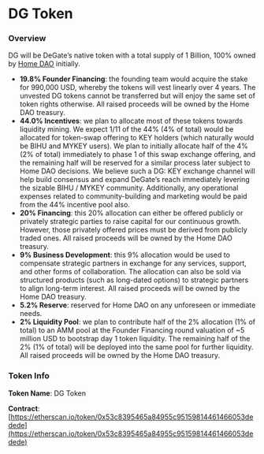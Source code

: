 # DG Token

### Overview

DG will be DeGate’s native token with a total supply of 1 Billion, 100% owned by [Home DAO](degate-dao.md) initially.

* **19.8% Founder Financing**: the founding team would acquire the stake for 990,000 USD, whereby the tokens will vest linearly over 4 years. The unvested DG tokens cannot be transferred but will enjoy the same set of token rights otherwise. All raised proceeds will be owned by the Home DAO treasury.
* **44.0% Incentives**: we plan to allocate most of these tokens towards liquidity mining. We expect 1/11 of the 44% (4% of total) would be allocated for token-swap offering to KEY holders (which naturally would be BIHU and MYKEY users). We plan to initially allocate half of the 4% (2% of total) immediately to phase 1 of this swap exchange offering, and the remaining half will be reserved for a similar process later subject to Home DAO decisions. We believe such a DG: KEY exchange channel will help build consensus and expand DeGate’s reach immediately levering the sizable BIHU / MYKEY community. Additionally, any operational expenses related to community-building and marketing would be paid from the 44% incentive pool also.
* **20% Financing**: this 20% allocation can either be offered publicly or privately strategic parties to raise capital for our continuous growth. However, those privately offered prices must be derived from publicly traded ones. All raised proceeds will be owned by the Home DAO treasury.
* **9% Business Development**: this 9% allocation would be used to compensate strategic partners in exchange for any services, support, and other forms of collaboration. The allocation can also be sold via structured products (such as long-dated options) to strategic partners to align long-term interest. All raised proceeds will be owned by the Home DAO treasury.
* **5.2% Reserve**: reserved for Home DAO on any unforeseen or immediate needs.
* **2% Liquidity Pool**: we plan to contribute half of the 2% allocation (1% of total) to an AMM pool at the Founder Financing round valuation of \~5 million USD to bootstrap day 1 token liquidity. The remaining half of the 2% (1% of total) will be deployed into the same pool for further liquidity. All raised proceeds will be owned by the Home DAO treasury.

### Token Info

**Token Name**: DG Token

**Contract**: [https://etherscan.io/token/0x53c8395465a84955c95159814461466053dedede](https://etherscan.io/token/0x53c8395465a84955c95159814461466053dedede)
